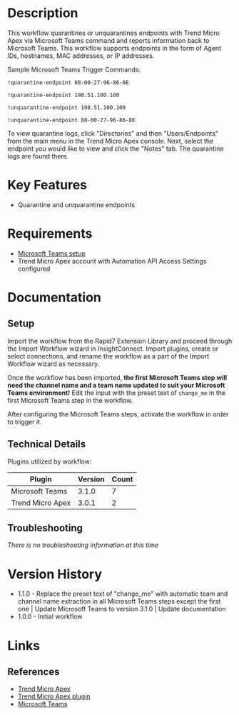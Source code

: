 # Description

This workflow quarantines or unquarantines endpoints with Trend Micro Apex via Microsoft Teams command and reports information back to Microsoft Teams.
This workflow supports endpoints in the form of Agent IDs, hostnames, MAC addresses, or IP addresses.

Sample Microsoft Teams Trigger Commands:

`!quarantine-endpoint 08-00-27-96-86-8E`

`!quarantine-endpoint 198.51.100.100`

`!unquarantine-endpoint 198.51.100.100`

`!unquarantine-endpoint 08-00-27-96-86-8E`

To view quarantine logs, click "Directories" and then "Users/Endpoints" from the main menu in the Trend Micro Apex console.
Next, select the endpoint you would like to view and click the "Notes" tab. The quarantine logs are found there.

# Key Features

* Quarantine and unquarantine endpoints

# Requirements

* [Microsoft Teams setup](https://insightconnect.help.rapid7.com/docs/microsoft-teams)
* Trend Micro Apex account with Automation API Access Settings configured

# Documentation

## Setup

Import the workflow from the Rapid7 Extension Library and proceed through the Import Workflow wizard in InsightConnect. Import plugins, create or select connections, and rename the workflow as a part of the Import Workflow wizard as necessary.

Once the workflow has been imported, **the first Microsoft Teams step will need the channel name and a team name updated to suit your Microsoft Teams environment!** Edit the input with the preset text of `change_me` in the first Microsoft Teams step in the workflow.

After configuring the Microsoft Teams steps, activate the workflow in order to trigger it.
 
## Technical Details

Plugins utilized by workflow:

|Plugin|Version|Count|
|----|----|--------|
|Microsoft Teams|3.1.0|7|
|Trend Micro Apex|3.0.1|2|

## Troubleshooting

_There is no troubleshooting information at this time_

# Version History

* 1.1.0 - Replace the preset text of "change_me" with automatic team and channel name extraction in all Microsoft Teams steps except the first one | Update Microsoft Teams to version 3.1.0 | Update documentation
* 1.0.0 - Initial workflow

# Links

## References

* [Trend Micro Apex](https://www.trendmicro.com/en_us/business/products/user-protection/sps/endpoint.html)
* [Trend Micro Apex plugin](https://extensions.rapid7.com/extension/trendmicro_apex)
* [Microsoft Teams](https://teams.microsoft.com)

